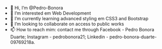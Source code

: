 - 👋 Hi, I’m @Pedro-Bonora
- 👀 I’m interested  em Web Development
- 🌱 I’m currently learning  advanced styling em CSS3 and Bootstrap
- 💞️ I’m looking to collaborate on access to public works
- 📫 How to reach mim: contact me through Facebook - Pedro Bonora Duarte; Instagram - pedrobonora21; Linkedin - pedro-bonora-duarte-09769218a.

<!---
Pedro-Bonora/Pedro-Bonora is a ✨ special ✨ repository because its `README.md` (this file) appears on your GitHub profile.
You can click the Preview link to take a look at your changes.
--->
